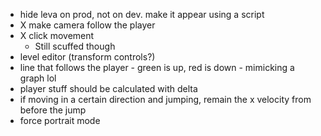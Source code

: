 - hide leva on prod, not on dev. make it appear using a script
- X make camera follow the player
- X click movement
  - Still scuffed though
- level editor (transform controls?)
- line that follows the player - green is up, red is down - mimicking a graph lol
- player stuff should be calculated with delta
- if moving in a certain direction and jumping, remain the x velocity from before the jump
- force portrait mode
